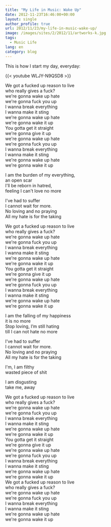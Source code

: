 ```yaml
---
title: "My Life in Music: Wake Up"
date: 2012-11-23T16:46:00+00:00
layout: single
author_profile: true
url: 2012/11/23/my-life-in-music-wake-up/
image: /images/sites/2/2012/11/artworks-k.jpg
tags:
  - Music Life
lang: en
category: blog
---
```

This is how I start my day, everyday:

{{< youtube WLJY-N9QSD8 >}}

  We got a fucked up reason to live\
 who really gives a fuck?\
 we're gonna wake up hate\
 we're gonna fuck you up\
 I wanna break everything\
 I wanna make it sting\
 we're gonna wake up hate\
 we're gonna wake it up\
 You gotta get it straight\
 we're gonna give it up\
 we're gonna wake up hate\
 we're gonna fuck you up\
 I wanna break everything\
 I wanna make it sting\
 we're gonna wake up hate\
 we're gonna wake it up


I am the burden of my everything,\
 an open scar\
 I'll be reborn in hatred,\
 feeling I can't love no more

I've had to suffer\
 I cannot wait for more.\
 No loving and no praying\
 All my hate is for the taking


 We got a fucked up reason to live\
 who really gives a fuck?\
 we're gonna wake up hate\
 we're gonna fuck you up\
 I wanna break everything\
 I wanna make it sting\
 we're gonna wake up hate\
 we're gonna wake it up\
 You gotta get it straight\
 we're gonna give it up\
 we're gonna wake up hate\
 we're gonna fuck you up\
 I wanna break everything\
 I wanna make it sting\
 we're gonna wake up hate\
 we're gonna wake it up


 I am the falling of my happiness\
 it is no more\
 Stop loving, I’m still hating\
 till I can not hate no more


  I've had to suffer\
 I cannot wait for more.\
 No loving and no praying\
 All my hate is for the taking


  I'm, I am filthy\
 wasted piece of shit


  I am disgusting\
 take me, away


  We got a fucked up reason to live\
 who really gives a fuck?\
 we're gonna wake up hate\
 we're gonna fuck you up\
 I wanna break everything\
 I wanna make it sting\
 we're gonna wake up hate\
 we're gonna wake it up\
 You gotta get it straight\
 we're gonna give it up\
 we're gonna wake up hate\
 we're gonna fuck you up\
 I wanna break everything\
 I wanna make it sting\
 we're gonna wake up hate\
 we're gonna wake it up\
 We got a fucked up reason to live\
 who really gives a fuck?\
 we're gonna wake up hate\
 we're gonna fuck you up\
 I wanna break everything\
 I wanna make it sting\
 we're gonna wake up hate\
 we're gonna wake it up
